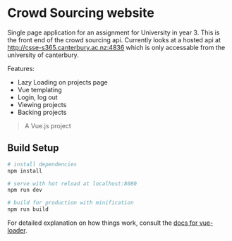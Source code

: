 # Crowd Sourcing website

Single page application for an assignment for University in year 3.
This is the front end of the crowd sourcing api.
Currently looks at a hosted api at http://csse-s365.canterbury.ac.nz:4836 which is only accessable from the university of canterbury.

Features:
  * Lazy Loading on projects page
  * Vue templating
  * Login, log out
  * Viewing projects
  * Backing projects

> A Vue.js project

## Build Setup

``` bash
# install dependencies
npm install

# serve with hot reload at localhost:8080
npm run dev

# build for production with minification
npm run build
```

For detailed explanation on how things work, consult the [docs for vue-loader](http://vuejs.github.io/vue-loader).
